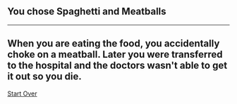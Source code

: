 ## You chose Spaghetti and Meatballs
---
When you are eating the food, you accidentally choke on a meatball. Later you were transferred to the hospital and the doctors wasn't able to get it out so you die.
---
[Start Over](../lunch.md)

